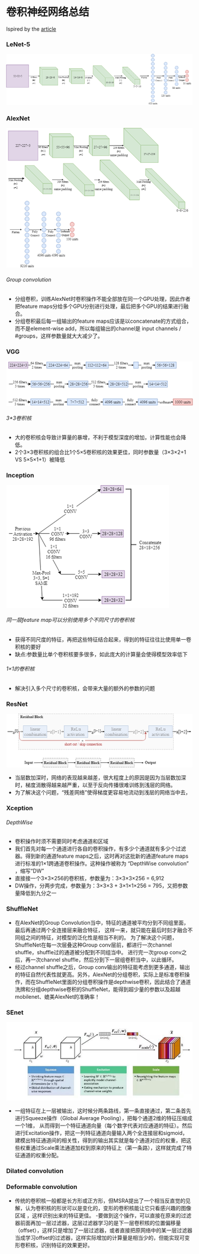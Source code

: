 # 卷积神经网络总结
Ispired by the [article](https://mp.weixin.qq.com/s/dCCb04dSw82AUb2Z6DNsNg)
### LeNet-5
![](https://github.com/SherlockHolmes221/CNNs/raw/master/img/lenet_5.png)

### AlexNet
![](https://github.com/SherlockHolmes221/CNNs/raw/master/img/alexnet.png)
###### Group convolution
- 分组卷积，训练AlexNet时卷积操作不能全部放在同一个GPU处理，因此作者把feature maps分给多个GPU分别进行处理，最后把多个GPU的结果进行融合。
- 分组卷积最后每一组输出的feature maps应该是以concatenate的方式组合，而不是element-wise add，所以每组输出的channel是 input channels / #groups，这样参数量就大大减少了。

### VGG 
![](https://github.com/SherlockHolmes221/CNNs/raw/master/img/vgg_16.png)
###### 3*3卷积核
- 大的卷积核会导致计算量的暴增，不利于模型深度的增加，计算性能也会降低。
- 2个3×3卷积核的组合比1个5×5卷积核的效果更佳，同时参数量（3×3×2+1 VS 5×5×1+1）被降低

### Inception
![](https://github.com/SherlockHolmes221/CNNs/raw/master/img/inception.png)
###### 同一层feature map可以分别使用多个不同尺寸的卷积核
- 获得不同尺度的特征，再把这些特征结合起来，得到的特征往往比使用单一卷积核的要好
- 缺点:参数量比单个卷积核要多很多，如此庞大的计算量会使得模型效率低下
###### 1×1的卷积核
- 解决引入多个尺寸的卷积核，会带来大量的额外的参数的问题

### ResNet
![](https://github.com/SherlockHolmes221/CNNs/raw/master/img/resnet.png)
- 当层数加深时，网络的表现越来越差，很大程度上的原因是因为当层数加深时，梯度消散得越来越严重，以至于反向传播很难训练到浅层的网络。
- 为了解决这个问题，“残差网络”使得梯度更容易地流动到浅层的网络当中去，

### Xception
###### DepthWise
- 卷积操作时须不需要同时考虑通道和区域
- 我们首先对每一个通道进行各自的卷积操作，有多少个通道就有多少个过滤器。得到新的通道feature maps之后，这时再对这批新的通道feature maps进行标准的1×1跨通道卷积操作。这种操作被称为 “DepthWise convolution” ，缩写“DW”
- 直接接一个3×3×256的卷积核，参数量为：3×3×3×256 = 6,912
- DW操作，分两步完成，参数量为：3×3×3 + 3×1×1×256 = 795，又把参数量降低到九分之一

###  ShuffleNet
- 在AlexNet的Group Convolution当中，特征的通道被平均分到不同组里面，最后再通过两个全连接层来融合特征，
这样一来，就只能在最后时刻才融合不同组之间的特征，对模型的泛化性是相当不利的。
为了解决这个问题，ShuffleNet在每一次层叠这种Group conv层前，都进行一次channel shuffle，shuffle过的通道被分配到不同组当中。
进行完一次group conv之后，再一次channel shuffle，然后分到下一层组卷积当中，以此循环。
- 经过channel shuffle之后，Group conv输出的特征能考虑到更多通道，输出的特征自然代表性就更高。另外，AlexNet的分组卷积，实际上是标准卷积操作，而在ShuffleNet里面的分组卷积操作是depthwise卷积，因此结合了通道洗牌和分组depthwise卷积的ShuffleNet，能得到超少量的参数以及超越mobilenet、媲美AlexNet的准确率！

### SEnet
![](https://github.com/SherlockHolmes221/CNNs/raw/master/img/senet.jpg)
- 一组特征在上一层被输出，这时候分两条路线，第一条直接通过，第二条首先进行Squeeze操作（Global Average Pooling），把每个通道2维的特征压缩成一个1维，
从而得到一个特征通道向量（每个数字代表对应通道的特征）。然后进行Excitation操作，把这一列特征通道向量输入两个全连接层和sigmoid，
建模出特征通道间的相关性，得到的输出其实就是每个通道对应的权重，把这些权重通过Scale乘法通道加权到原来的特征上（第一条路），这样就完成了特征通道的权重分配。

###  Dilated convolution

### Deformable convolution
- 传统的卷积核一般都是长方形或正方形，但MSRA提出了一个相当反直觉的见解，认为卷积核的形状可以是变化的，变形的卷积核能让它只看感兴趣的图像区域 ，这样识别出来的特征更佳。
-要做到这个操作，可以直接在原来的过滤器前面再加一层过滤器，这层过滤器学习的是下一层卷积核的位置偏移量（offset），这样只是增加了一层过滤器，或者直接把原网络中的某一层过滤器当成学习offset的过滤器，这样实际增加的计算量是相当少的，但能实现可变形卷积核，识别特征的效果更好。
